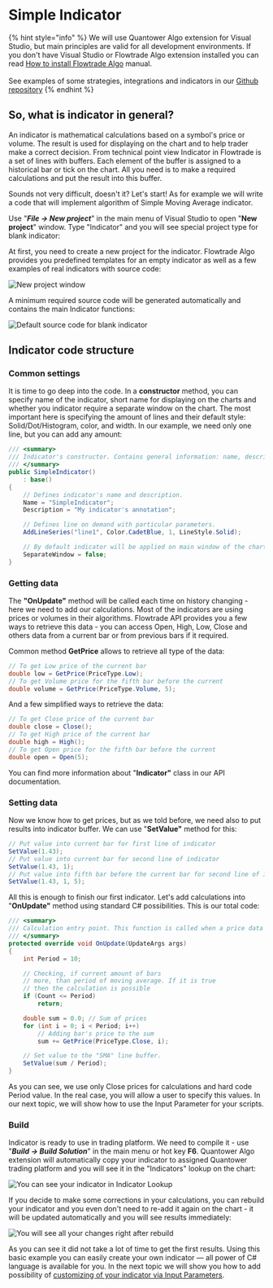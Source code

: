 # Simple Indicator

{% hint style="info" %}
We will use Quantower Algo extension for Visual Studio, but main principles are valid for all development environments. If you don't have Visual Studio or Flowtrade Algo extension installed you can read [How to install Flowtrade Algo](broken-reference) manual.\
\
See examples of some strategies, integrations and indicators in our [Github repository](https://github.com/Quantower/Examples)
{% endhint %}

## So, what is indicator in general?

An indicator is mathematical calculations based on a symbol's price or volume. The result is used for displaying on the chart and to help trader make a correct decision. From technical point view Indicator in Flowtrade is a set of lines with buffers. Each element of the buffer is assigned to a historical bar or tick on the chart. All you need is to make a required calculations and put the result into this buffer.

Sounds not very difficult, doesn't it? Let's start! As for example we will write a code that will implement algorithm of Simple Moving Average indicator.

Use "_**File -> New project**_" in the main menu of Visual Studio to open "**New project**" window. Type "Indicator" and you will see special project type for blank indicator:

At first, you need to create a new project for the indicator. Flowtrade Algo provides you predefined templates for an empty indicator as well as a few examples of real indicators with source code:

![New project window](<../.gitbook/assets/image (57).png>)

A minimum required source code will be generated automatically and contains the main Indicator functions:

![Default source code for blank indicator](../.gitbook/assets/default-code.png)

## Indicator code structure

### Common settings

It is time to go deep into the code. In a **constructor** method, you can specify name of the indicator, short name for displaying on the charts and whether you indicator require a separate window on the chart. The most important here is specifying the amount of lines and their default style: Solid/Dot/Histogram, color, and width. In our example, we need only one line, but you can add any amount:

```csharp
/// <summary>
/// Indicator's constructor. Contains general information: name, description, LineSeries etc. 
/// </summary>
public SimpleIndicator()
    : base()
{
    // Defines indicator's name and description.
    Name = "SimpleIndicator";
    Description = "My indicator's annotation";

    // Defines line on demand with particular parameters.
    AddLineSeries("line1", Color.CadetBlue, 1, LineStyle.Solid);

    // By default indicator will be applied on main window of the chart
    SeparateWindow = false;
}
```

### Getting data

The **"OnUpdate"** method will be called each time on history changing - here we need to add our calculations. Most of the indicators are using prices or volumes in their algorithms. Flowtrade API provides you a few ways to retrieve this data - you can access Open, High, Low, Close and others data from a current bar or from previous bars if it required.

Common method **GetPrice** allows to retrieve all type of the data:

```csharp
// To get Low price of the current bar
double low = GetPrice(PriceType.Low);
// To get Volume price for the fifth bar before the current
double volume = GetPrice(PriceType.Volume, 5);    
```

And a few simplified ways to retrieve the data:

```csharp
// To get Close price of the current bar
double close = Close();
// To get High price of the current bar
double high = High();
// To get Open price for the fifth bar before the current
double open = Open(5);   
```

You can find more information about "**Indicator"** class in our API documentation.

### Setting data

Now we know how to get prices, but as we told before, we need also to put results into indicator buffer. We can use "**SetValue"** method for this:

```csharp
// Put value into current bar for first line of indicator
SetValue(1.43);
// Put value into current bar for second line of indicator
SetValue(1.43, 1);
// Put value into fifth bar before the current bar for second line of indicator
SetValue(1.43, 1, 5);
```

All this is enough to finish our first indicator. Let's add calculations into "**OnUpdate"** method using standard C# possibilities. This is our total code:

```csharp
/// <summary>
/// Calculation entry point. This function is called when a price data updates. 
/// </summary>
protected override void OnUpdate(UpdateArgs args)
{
    int Period = 10;

    // Checking, if current amount of bars
    // more, than period of moving average. If it is true
    // then the calculation is possible
    if (Count <= Period)
        return;

    double sum = 0.0; // Sum of prices
    for (int i = 0; i < Period; i++)
        // Adding bar's price to the sum
        sum += GetPrice(PriceType.Close, i);

    // Set value to the "SMA" line buffer.
    SetValue(sum / Period);
}
```

As you can see, we use only Close prices for calculations and hard code Period value. In the real case, you will allow a user to specify this values. In our next topic, we will show how to use the Input Parameter for your scripts.

### Build

Indicator is ready to use in trading platform. We need to compile it - use "_**Build -> Build Solution**_" in the main menu or hot key **F6**. Quantower Algo extension will automatically copy your indicator to assigned Quantower trading platform and you will see it in the "Indicators" lookup on the chart:

![You can see your indicator in Indicator Lookup](../.gitbook/assets/indicator-in-lookup.png)

If you decide to make some corrections in your calculations, you can rebuild your indicator and you even don't need to re-add it again on the chart - it will be updated automatically and you will see results immediately:

![You will see all your changes right after rebuild](../.gitbook/assets/indicator-after-changes.png)

As you can see it did not take a lot of time to get the first results. Using this basic example you can easily create your own indicator — all power of C# language is available for you. In the next topic we will show you how to add possibility of [customizing of your indicator via Input Parameters](broken-reference).
